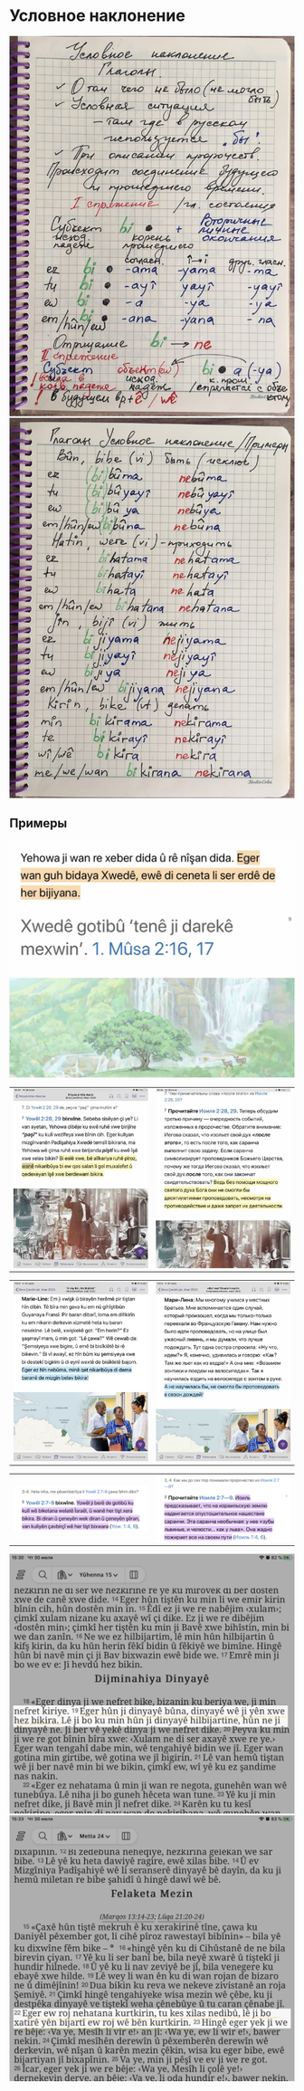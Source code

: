 # Условное наклонение

![](../assets/Условное-наклонение/условное-наклонение-1.jpg)
![](../assets/Условное-наклонение/условное-наклонение-2.jpg)

## Примеры

![](../assets/Условное-наклонение/условное-наклонение-7.jpg)

|                                                              |                                                              |
| ------------------------------------------------------------ | ------------------------------------------------------------ |
| ![](../assets/Условное-наклонение/условное-наклонение-3.jpg) | ![](../assets/Условное-наклонение/условное-наклонение-4.jpg) |

|                                                              |                                                              |
| ------------------------------------------------------------ | ------------------------------------------------------------ |
| ![](../assets/Условное-наклонение/условное-наклонение-5.jpg) | ![](../assets/Условное-наклонение/условное-наклонение-6.jpg) |

|                                                                |                                                                |
| -------------------------------------------------------------- | -------------------------------------------------------------- |
| ![](../assets/Условное-наклонение/условное-наклонение-8-1.png) | ![](../assets/Условное-наклонение/условное-наклонение-8-2.png) |

![](../assets/Условное-наклонение/условное-наклонение-10.jpg)
![](../assets/Условное-наклонение/условное-наклонение-11.jpg)
